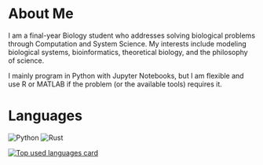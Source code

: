 # About Me

I am a final-year Biology student who addresses solving biological problems through Computation and System Science. 
My interests include modeling biological systems, bioinformatics, theoretical biology, and the philosophy of science.

I mainly program in Python with Jupyter Notebooks, but I am flexible and use R or MATLAB if the problem (or the available tools) requires it.


# Languages

![Python](https://img.shields.io/badge/-Python-646464?logo=python&labelColor=fcdd55)
![Rust](https://img.shields.io/badge/-Rust-B7410E?logo=rust&logoColor=28282B&labelColor=white)


<a target="_blank=" href="https://github.com/hdescobarh/github-readme-stats">
  <img align="center" alt="Top used languages card" src="https://github-readme-stats-tan-theta-63.vercel.app/api/top-langs/?username=hdescobarh&cache_seconds=86400&size_weight=0.4&count_weight=0.6&exclude_repo=github-readme-stats,cadena_lagenerica_backend,cadena_lagenerica_frontend,Solution-to-Linear-Algebra-Done-Wrong,explorando-typescript&theme=dracula"/>
</a>
